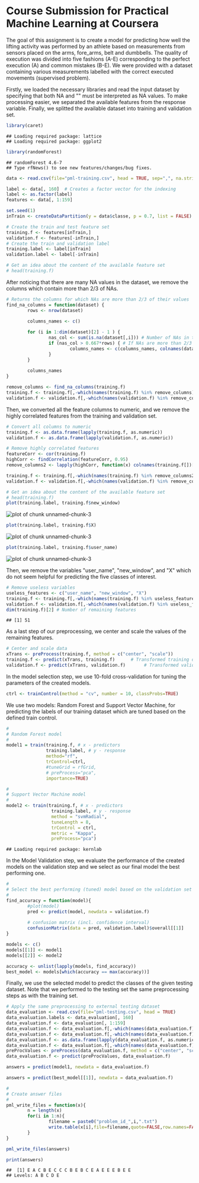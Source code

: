 Course Submission for Practical Machine Learning at Coursera
========================================================

The goal of this assignment is to create a model for predicting how well the lifting activity was performed by an athlete based on measurements from sensors placed on the arms, fore_arms, belt and dumbbells. The quality of execution was divided into five fashions (A-E) corresponding to the perfect execution (A) and common mistakes (B-E). We were provided with a dataset containing various measurements labelled with the correct executed movements (supervised problem).

Firstly, we loaded the necessary libraries and read the input dataset by specifying that both NA and "" must be interpreted as NA values. To make processing easier, we separated the available features from the response variable. Finally, we splitted the available dataset into training and validation set.


```r
library(caret)
```

```
## Loading required package: lattice
## Loading required package: ggplot2
```

```r
library(randomForest)
```

```
## randomForest 4.6-7
## Type rfNews() to see new features/changes/bug fixes.
```

```r
data <- read.csv(file="pml-training.csv", head = TRUE, sep=",", na.strings=c("","NA"))

label <- data[, 160]  # Creates a factor vector for the indexing
label <- as.factor(label)
features <- data[, 1:159]

set.seed(1)
inTrain <- createDataPartition(y = data$classe, p = 0.7, list = FALSE)

# Create the train and test feature set
training.f <- features[inTrain,]
validation.f <- features[-inTrain,]
# Create the train and validation label
training.label <- label[inTrain]
validation.label <- label[-inTrain]

# Get an idea about the content of the available feature set
# head(training.f)
```

After noticing that there are many NA values in the dataset, we remove the columns which contain more than 2/3 of NAs.


```r
# Returns the columns for which NAs are more than 2/3 of their values 
find_na_columns = function(dataset) {
        rows <- nrow(dataset)

        columns_names <- c()
        
        for (i in 1:dim(dataset)[2] - 1 ) {
                nas_col <- sum(is.na(dataset[,i])) # Number of NAs in the column
                if (nas_col > 0.667*rows) { # If NAs are more than 2/3 of the column 
                        columns_names <- c(columns_names, colnames(dataset[])[i])
                }
        }
        
        columns_names
}

remove_columns <- find_na_columns(training.f)
training.f <- training.f[,-which(names(training.f) %in% remove_columns)]
validation.f <- validation.f[,-which(names(validation.f) %in% remove_columns)]
```

Then, we converted all the feature columns to numeric, and we remove the highly correlated features from the training and validation set.


```r
# Convert all columns to numeric
training.f <- as.data.frame(lapply(training.f, as.numeric))
validation.f <- as.data.frame(lapply(validation.f, as.numeric))

# Remove highly correlated features
featureCorr <- cor(training.f)
highCorr <- findCorrelation(featureCorr, 0.95)
remove_columns2 <- lapply(highCorr, function(x) colnames(training.f[])[x])

training.f <- training.f[,-which(names(training.f) %in% remove_columns2)]
validation.f <- validation.f[,-which(names(validation.f) %in% remove_columns2)]

# Get an idea about the content of the available feature set
# head(training.f)
plot(training.label, training.f$new_window)
```

![plot of chunk unnamed-chunk-3](figure/unnamed-chunk-31.png) 

```r
plot(training.label, training.f$X)
```

![plot of chunk unnamed-chunk-3](figure/unnamed-chunk-32.png) 

```r
plot(training.label, training.f$user_name)
```

![plot of chunk unnamed-chunk-3](figure/unnamed-chunk-33.png) 

Then, we remove the variables "user_name", "new_window", and "X" which do not seem helpful for predicting the five classes of interest. 


```r
# Remove useless variables
useless_features <- c("user_name", "new_window", "X") 
training.f <- training.f[,-which(names(training.f) %in% useless_features)]
validation.f <- validation.f[,-which(names(validation.f) %in% useless_features)]
dim(training.f)[2] # Number of remaining features
```

```
## [1] 51
```

As a last step of our preprocessing, we center and scale the values of the remaining features.


```r
# Center and scale data 
xTrans <- preProcess(training.f, method = c("center", "scale"))
training.f <- predict(xTrans, training.f)      # Transformed training dataset
validation.f <- predict(xTrans, validation.f)       # Transformed validation dataset
```

In the model selection step, we use 10-fold cross-validation for tuning the parameters of the created models.

```r
ctrl <- trainControl(method = "cv", number = 10, classProbs=TRUE)
```

We use two models: Random Forest and Support Vector Machine, for predicting the labels of our training dataset which are tuned based on the defined train control.

```r
#
# Random Forest model
#
model1 = train(training.f, # x - predictors
               training.label, # y - response
               method="rf", 
               trControl=ctrl, 
               #tuneGrid = rfGrid,
               # preProcess="pca",
               importance=TRUE)

#
# Support Vector Machine model 
#
model2 <- train(training.f, # x - predictors
                 training.label, # y - response 
                 method = "svmRadial", 
                 tuneLength = 8, 
                 trControl = ctrl, 
                 metric = "Kappa",
                 preProcess="pca")
```

```
## Loading required package: kernlab
```

In the Model Validation step, we evaluate the performance of the created models on the validation step and we select as our final model the best performing one.


```r
#
# Select the best performing (tuned) model based on the validation set
#
find_accuracy = function(model){
        #plot(model)
        pred <- predict(model, newdata = validation.f)
        
        # confusion matrix (incl. confidence interval)
        confusionMatrix(data = pred, validation.label)$overall[[1]]   
} 

models <- c()
models[[1]] <- model1
models[[2]] <- model2

accuracy <- unlist(lapply(models, find_accuracy))
best_model <- models[which(accuracy == max(accuracy))]
```

Finally, we use the selected model to predict the classes of the given testing dataset. Note that we performed to the testing set the same  preprocessing steps as with the training set.


```r
# Apply the same preprocessing to external testing dataset
data_evaluation <- read.csv(file="pml-testing.csv", head = TRUE)
data_evaluation.labels <- data_evaluation[, 160]
data_evaluation.f <- data_evaluation[, 1:159]
data_evaluation.f <- data_evaluation.f[,-which(names(data_evaluation.f) %in% remove_columns)]
data_evaluation.f <- data_evaluation.f[,-which(names(data_evaluation.f) %in% useless_features)]
data_evaluation.f <- as.data.frame(lapply(data_evaluation.f, as.numeric))
data_evaluation.f <- data_evaluation.f[,-which(names(data_evaluation.f) %in% remove_columns2)]
preProcValues <- preProcess(data_evaluation.f, method = c("center", "scale"))
data_evaluation.f <- predict(preProcValues, data_evaluation.f)

answers = predict(model1, newdata = data_evaluation.f)

answers = predict(best_model[[1]], newdata = data_evaluation.f)

#
# Create answer files
#
pml_write_files = function(x){
        n = length(x)
        for(i in 1:n){
                filename = paste0("problem_id_",i,".txt")
                write.table(x[i],file=filename,quote=FALSE,row.names=FALSE,col.names=FALSE)
        }
}

pml_write_files(answers)

print(answers)
```

```
##  [1] E A C B E C C C B E B C E A E E E B E E
## Levels: A B C D E
```
